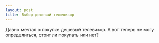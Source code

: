 ```yaml
---
layout: post 
title: Выбор дешевый телевизор 
--- 
```

Давно мечтал о покупке дешевый телевизор. А вот теперь не могу определиться, стоит ли покупать или нет?